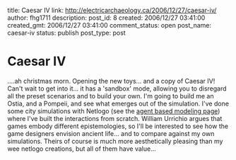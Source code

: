 title: Caesar IV
link: http://electricarchaeology.ca/2006/12/27/caesar-iv/
author: fhg1711
description: 
post_id: 8
created: 2006/12/27 03:41:00
created_gmt: 2006/12/27 03:41:00
comment_status: open
post_name: caesar-iv
status: publish
post_type: post

# Caesar IV

....ah christmas morn. Opening the new toys... and a copy of Caesar IV! Can't wait to get into it... it has a 'sandbox' mode, allowing you to disregard all the preset scenarios and to build your own. I'm going to build me an Ostia, and a Pompeii, and see what emerges out of the simulation. I've done some city simulations with Netlogo (see the [agent based modeling page](http://home.cc.umanitoba.ca/%7Egrahams)) where I've built the interactions from scratch. William Urrichio argues that games embody different epistemologies, so I'll be interested to see how the game designers envision ancient life... and to compare against my own simulations. Theirs of course is much more aesthetically pleasing than my wee netlogo creations, but all of them have value...